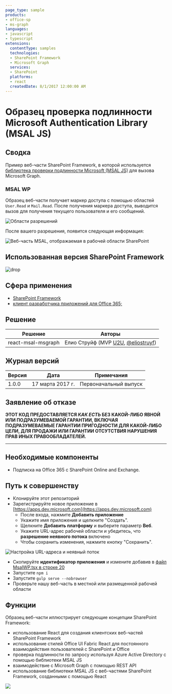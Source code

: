 ```yaml
---
page_type: sample
products:
- office-sp
- ms-graph
languages:
- javascript
- typescript
extensions:
  contentType: samples
  technologies:
  - SharePoint Framework
  - Microsoft Graph
  services:
  - SharePoint
  platforms:
  - react
  createdDate: 8/1/2017 12:00:00 AM
---
```

# Образец проверка подлинности Microsoft Authentication Library (MSAL JS)

## Сводка

Пример веб-части SharePoint Framework, в которой используется [библиотека проверки подлинности Microsoft (MSAL JS)](https://github.com/AzureAD/microsoft-authentication-library-for-js) для вызова Microsoft Graph.

### MSAL WP

Образец веб-части получает маркер доступа с помощью областей `User.Read` и `Mail.Read`. После получения маркера доступа, выводится вызов для получения текущего пользователя и его сообщений.

![Области разрешений](./assets/permission-scopes.png)

После вашего разрешения, появится следующая информация:

![Веб-часть MSAL, отображаемая в рабочей области SharePoint](./assets/msal-wp-output.png)

## Использованная версия SharePoint Framework 
![drop](https://img.shields.io/badge/drop-GA-green.svg)

## Сфера применения

* [SharePoint Framework](https://docs.microsoft.com/sharepoint/dev/spfx/sharepoint-framework-overview)
* [клиент разработчика приложений для Office 365;](https://docs.microsoft.com/sharepoint/dev/spfx/set-up-your-developer-tenant)

## Решение

Решение | Авторы
--------|---------
react-msal-msgraph| Елио Струйф (MVP [U2U](https://www.u2u.be), [@eliostruyf](https://www.twitter.com/eliostruyf))

## Журнал версий

Версия | Дата | Примечания
-------|----|--------
1.0.0 | 17 марта 2017 г. | Первоначальный выпуск

## Заявление об отказе
**ЭТОТ КОД ПРЕДОСТАВЛЯЕТСЯ *КАК ЕСТЬ* БЕЗ КАКОЙ-ЛИБО ЯВНОЙ ИЛИ ПОДРАЗУМЕВАЕМОЙ ГАРАНТИИ, ВКЛЮЧАЯ ПОДРАЗУМЕВАЕМЫЕ ГАРАНТИИ ПРИГОДНОСТИ ДЛЯ КАКОЙ-ЛИБО ЦЕЛИ, ДЛЯ ПРОДАЖИ ИЛИ ГАРАНТИИ ОТСУТСТВИЯ НАРУШЕНИЯ ПРАВ ИНЫХ ПРАВООБЛАДАТЕЛЕЙ.**

---

## Необходимые компоненты

- Подписка на Office 365 с SharePoint Online and Exchange.

## Путь к совершенству

- Клонируйте этот репозиторий
- Зарегистрируйте новое приложение в [https://apps.dev.microsoft.com](https://apps.dev.microsoft.com)
    - После входа, нажмите **Добавить приложение**
    - Укажите имя приложения и щелкните "Создать".
    - Щелкните **Добавить платформу** и выберите параметр **Веб**.
    - Укажите URL-адрес рабочей области и убедитесь, что **разрешение неявного потока** включено
    - Чтобы сохранить изменения, нажмите кнопку "Сохранить".

![Настройка URL-адреса и неявный поток](./assets/redirect-url.png)

- Скопируйте **идентификатор приложения** и измените добавив в [файл MsalWP.tsx в строке 20](./src/webparts/msalWp/components/MsalWp.tsx#20)
- Запустите `npm i`
- Запустите `gulp serve --nobrowser`
- Проверьте нашу веб-часть в местной или размещенной рабочей области

## Функции

Образец веб-части иллюстрирует следующие концепции SharePoint Framework:

- использование React для создания клиентских веб-частей SharePoint Framework
- использование стилей Office UI Fabric React для постоянного взаимодействия пользователей с SharePoint и Office
- проверка подлинности по запросу используя Azure Active Directory с помощью библиотеки MSAL JS
- взаимодействие с Microsoft Graph с помощью REST API
- использование библиотеки MSAL JS с веб-частями SharePoint Framework, созданными с помощью React

![](https://pnptelemetry.azurewebsites.net/sp-dev-fx-webparts/samples/react-msal-msgraph)
